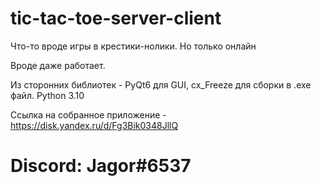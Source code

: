 # tic-tac-toe-server-client

Что-то вроде игры в крестики-нолики. Но только онлайн

Вроде даже работает. 

Из сторонних библиотек - PyQt6 для GUI, cx_Freeze для сборки в .exe файл.
Python 3.10

Ссылка на собранное приложение - https://disk.yandex.ru/d/Fg3Bik0348JllQ

# Discord: Jagor#6537
